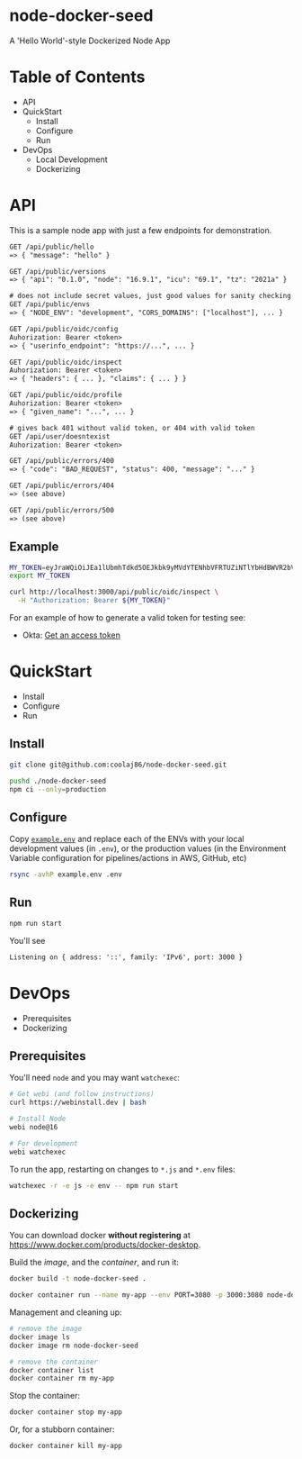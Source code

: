# node-docker-seed

A 'Hello World'-style Dockerized Node App

# Table of Contents

- API
- QuickStart
  - Install
  - Configure
  - Run
- DevOps
  - Local Development
  - Dockerizing

# API

This is a sample node app with just a few endpoints for demonstration.

```txt
GET /api/public/hello
=> { "message": "hello" }

GET /api/public/versions
=> { "api": "0.1.0", "node": "16.9.1", "icu": "69.1", "tz": "2021a" }

# does not include secret values, just good values for sanity checking
GET /api/public/envs
=> { "NODE_ENV": "development", "CORS_DOMAINS": ["localhost"], ... }

GET /api/public/oidc/config
Auhorization: Bearer <token>
=> { "userinfo_endpoint": "https://...", ... }

GET /api/public/oidc/inspect
Auhorization: Bearer <token>
=> { "headers": { ... }, "claims": { ... } }

GET /api/public/oidc/profile
Auhorization: Bearer <token>
=> { "given_name": "...", ... }

# gives back 401 without valid token, or 404 with valid token
GET /api/user/doesntexist
Auhorization: Bearer <token>

GET /api/public/errors/400
=> { "code": "BAD_REQUEST", "status": 400, "message": "..." }

GET /api/public/errors/404
=> (see above)

GET /api/public/errors/500
=> (see above)
```

## Example

```bash
MY_TOKEN=eyJraWQiOiJEa1lUbmhTdkd5OEJkbk9yMVdYTENhbVFRTUZiNTlYbHdBWVR2bVg5ekxNIiwiYWxnIjoiUlMyNTYifQ.eyJ2ZXIiOjEsImp0aSI6IkFULmRNcmJJc1paTWtMR0FyN1gwRVNKdmdsX19JOFF4N0pwQlhrVjV6ZGt5bk0iLCJpc3MiOiJodHRwczovL2xvZ2luLndyaXRlc2hhcnBlci5jb20iLCJhdWQiOiJodHRwczovL2dlbmVyaWNvaWRjLm9rdGFwcmV2aWV3LmNvbSIsInN1YiI6IjBvYXI5NXp0OXpJcFl1ejZBMGg3IiwiaWF0IjoxNTg4MTg1NDU3LCJleHAiOjE1ODgxODkwNTcsImNpZCI6IjBvYXI5NXp0OXpJcFl1ejZBMGg3Iiwic2NwIjpbIm9rdGEudXNlcnMubWFuYWdlIl19.TrrStbXUFtuH5TemMISgozR1xjT3rVaLHF8hqnwbe9gmFffVrLovY-JLl63G8vZVnyudvZ_fWkOBUxip1hcGm80KvrSgpdOp9Nazz-mjkP6T6JwslRFHDe8SC_4h2LG9zi5PV9y3hAayBK51q1HIwgAxl_2F7q4l0jLKDFsWjQS8epNaB05NLI12BDvO-C-7ZGGJ4EQfGS9EjN9lS-vWnt_V3ojTL0BJCKgL5Y0c9D2VkSqVN4j-7BSRZt0Un3MAEgznXmk2ecg3y7s9linGR0mC3QqKeyDfFNdsUJG6ac0h2CFFZQizpQu1DFmI_ADKmzxVQGPICuslgJFFoIF4ZA
export MY_TOKEN
```

```bash
curl http://localhost:3000/api/public/oidc/inspect \
  -H "Authorization: Bearer ${MY_TOKEN}"
```

For an example of how to generate a valid token for testing see:

- Okta:
  [Get an access token](https://developer.okta.com/docs/guides/implement-oauth-for-okta-serviceapp/get-access-token/#make-a-request)

# QuickStart

- Install
- Configure
- Run

## Install

```bash
git clone git@github.com:coolaj86/node-docker-seed.git
```

```bash
pushd ./node-docker-seed
npm ci --only=production
```

## Configure

Copy [`example.env`](/example.env) and replace each of the ENVs with your local
development values (in `.env`), or the production values (in the Environment
Variable configuration for pipelines/actions in AWS, GitHub, etc)

```bash
rsync -avhP example.env .env
```

## Run

```bash
npm run start
```

You'll see

```txt
Listening on { address: '::', family: 'IPv6', port: 3000 }
```

# DevOps

- Prerequisites
- Dockerizing

## Prerequisites

You'll need `node` and you may want `watchexec`:

```bash
# Get webi (and follow instructions)
curl https://webinstall.dev | bash
```

```bash
# Install Node
webi node@16
```

```bash
# For development
webi watchexec
```

To run the app, restarting on changes to `*.js` and `*.env` files:

```bash
watchexec -r -e js -e env -- npm run start
```

## Dockerizing

You can download docker **without registering** at
<https://www.docker.com/products/docker-desktop>.

Build the _image_, and the _container_, and run it:

```bash
docker build -t node-docker-seed .

docker container run --name my-app --env PORT=3080 -p 3000:3080 node-docker-seed
```

Management and cleaning up:

```bash
# remove the image
docker image ls
docker image rm node-docker-seed

# remove the container
docker container list
docker container rm my-app
```

Stop the container:

```bash
docker container stop my-app
```

Or, for a stubborn container:

```bash
docker container kill my-app
```

